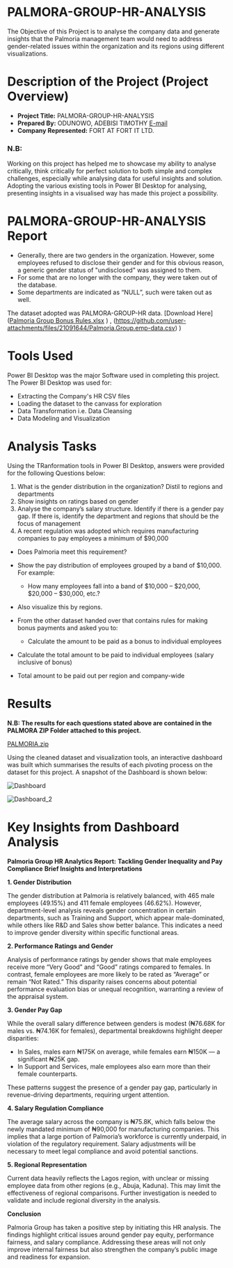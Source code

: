 # PALMORA-GROUP-HR-ANALYSIS
The Objective of this Project is to analyse the company data and generate insights that the Palmoria management team would need to address gender-related issues within the organization and its regions using different visualizations.

# Description of the Project (Project Overview) 
- **Project Title:** PALMORA-GROUP-HR-ANALYSIS
- __Prepared By:__ ODUNOWO, ADEBISI TIMOTHY [E-mail](oducrown@gmail.com)
- **Company Represented:** FORT AT FORT IT LTD.

### N.B:
Working on this project has helped me to showcase my ability to analyse critically, think critically for perfect solution to both simple and complex challenges, especially while analysing data for useful insights and solution. Adopting the various existing tools in Power BI Desktop for analysing, presenting insights in a visualised way has made this project a possibility.

# PALMORA-GROUP-HR-ANALYSIS Report
- Generally, there are two genders in the organization. However, some employees refused to disclose their gender and for this obvious reason, a generic gender status of "undisclosed" was assigned to them.
- For some that are no longer with the company, they were taken out of the database.
- Some departments are indicated as “NULL”, such were taken out as well.

The dataset adopted was PALMORA-GROUP-HR data. [Download Here] ([Palmoria Group Bonus Rules.xlsx](https://github.com/user-attachments/files/21091630/Palmoria.Group.Bonus.Rules.xlsx)
) , (https://github.com/user-attachments/files/21091644/Palmoria.Group.emp-data.csv)
)

# Tools Used
Power BI Desktop was the major Software used in completing this project. The Power BI Desktop was used for:
- Extracting the Company's HR CSV files
- Loading the dataset to the canvass for exploration
- Data Transformation i.e. Data Cleansing
- Data Modeling and Visualization

# Analysis Tasks
Using the TRanformation tools in Power BI Desktop, answers were provided for the following Questions below: 
1. What is the gender distribution in the organization? Distil to regions and departments 
2. Show insights on ratings based on gender 
3. Analyse the company’s salary structure. Identify if there is a gender pay gap. If there is, identify the department and regions that should be the focus of management 
4. A recent regulation was adopted which requires manufacturing companies to pay employees a minimum of $90,000 
- Does Palmoria meet this requirement? 
- Show the pay distribution of employees grouped by a band of $10,000. For example: 
   - How many employees fall into a band of $10,000 – $20,000, $20,000 – $30,000, etc.? 
- Also visualize this by regions.

- From the other dataset handed over that contains rules for making bonus payments and asked you to: 
  - Calculate the amount to be paid as a bonus to individual employees 
 - Calculate the total amount to be paid to individual employees (salary inclusive of bonus)
 - Total amount to be paid out per region and company-wide

# Results
**N.B: The results for each questions stated above are contained in the PALMORA ZIP Folder attached to this project.**

[PALMORIA.zip](https://github.com/user-attachments/files/21091884/PALMORIA.zip)


Using the cleaned dataset and visualization tools, an interactive dashboard was built which summarises the results of each pivoting process on the dataset for this project. A snapshot of the Dashboard is shown below:

![Dashboard](https://github.com/user-attachments/assets/ea6a7c1f-9fd0-479c-896a-36a7d5eb0874)


![Dashboard_2](https://github.com/user-attachments/assets/9f9b8283-13cd-4ef8-9fac-cd11c96db328)


# Key Insights from Dashboard Analysis
**Palmoria Group HR Analytics Report:** 
__Tackling Gender Inequality and Pay Compliance__
__Brief Insights and Interpretations__

**1. Gender Distribution**

The gender distribution at Palmoria is relatively balanced, with 465 male employees (49.15%) and 411 female employees (46.62%). However, department-level analysis reveals gender concentration in certain departments, such as Training and Support, which appear male-dominated, while others like R&D and Sales show better balance.
This indicates a need to improve gender diversity within specific functional areas.

**2. Performance Ratings and Gender**

Analysis of performance ratings by gender shows that male employees receive more “Very Good” and “Good” ratings compared to females. In contrast, female employees are more likely to be rated as “Average” or remain “Not Rated.” This disparity raises concerns about potential performance evaluation bias or unequal recognition, warranting a review of the appraisal system.

**3. Gender Pay Gap**

While the overall salary difference between genders is modest (₦76.68K for males vs. ₦74.16K for females), departmental breakdowns highlight deeper disparities:
- In Sales, males earn ₦175K on average, while females earn ₦150K — a significant ₦25K gap.
- In Support and Services, male employees also earn more than their female counterparts.

These patterns suggest the presence of a gender pay gap, particularly in revenue-driving departments, requiring urgent attention.

**4. Salary Regulation Compliance**

The average salary across the company is ₦75.8K, which falls below the newly mandated minimum of ₦90,000 for manufacturing companies. This implies that a large portion of Palmoria’s workforce is currently underpaid, in violation of the regulatory requirement. Salary adjustments will be necessary to meet legal compliance and avoid potential sanctions.

**5. Regional Representation**

Current data heavily reflects the Lagos region, with unclear or missing employee data from other regions (e.g., Abuja, Kaduna). This may limit the effectiveness of regional comparisons. Further investigation is needed to validate and include regional diversity in the analysis.

**Conclusion**

Palmoria Group has taken a positive step by initiating this HR analysis. The findings highlight critical issues around gender pay equity, performance fairness, and salary compliance. Addressing these areas will not only improve internal fairness but also strengthen the company’s public image and readiness for expansion.



